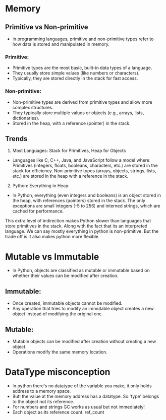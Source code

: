 # Memory

## Primitive vs Non-primitive
- In programming languages, primitive and non-primitive types refer to how data is stored and manipulated in memory.
### Primitive:
- Primitive types are the most basic, built-in data types of a language.
- They usually store simple values (like numbers or characters).
- Typically, they are stored directly in the stack for fast access.
### Non-primitive:
- Non-primitive types are derived from primitive types and allow more complex structures.
- They typically store multiple values or objects (e.g., arrays, lists, dictionaries).
- Stored in the heap, with a reference (pointer) in the stack.

## Trends

1. Most Languages: Stack for Primitives, Heap for Objects

- Languages like C, C++, Java, and JavaScript follow a model where: Primitives (integers, floats, booleans, characters, etc.) are stored in the stack for efficiency. Non-primitive types (arrays, objects, strings, lists, etc.) are stored in the heap with a reference in the stack.

2. Python: Everything in Heap

- In Python, everything (even integers and booleans) is an object stored in the heap, with references (pointers) stored in the stack. The only exceptions are small integers (-5 to 256) and interned strings, which are cached for performance.

This extra level of indirection makes Python slower than languages that store primitives in the stack. Along with the fact that its an interpreted language. We can say mostly everything in python is non-primitive. But the trade off is it also makes python more flexible.

# Mutable vs Immutable
- In Python, objects are classified as mutable or immutable based on whether their values can be modified after creation.
## Immutable:
- Once created, immutable objects cannot be modified.
- Any operation that tries to modify an immutable object creates a new object instead of modifying the original one.
## Mutable:
- Mutable objects can be modified after creation without creating a new object.
- Operations modify the same memory location.

# DataType misconception
- In python there's no datatype of the variable you make, it only holds address to a memory space.
- But! the value at the memory address has a datatype. So 'type' belongs to the object not its reference.
- For numbers and strings GC works as usual but not immediately!
- Each object as its reference count. ref_count